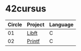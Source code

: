 # 42cursus

| Circle | Project         | Language   |
|--------|------------------|------------|
| 01     | [Libft](https://github.com/mactwo/42_libft) | C          |
| 02     | [Printf](https://github.com/mactwo/42_printf) | C          |
